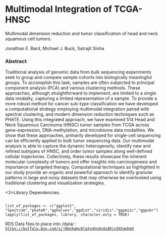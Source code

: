 # Multimodal Integration of TCGA-HNSC
Multimodal dimension reduction and tumor classification of head and neck squamous cell tumors.

Jonathan E. Bard, Michael J. Buck, Satrajit Sinha

<h3>Abstract</h3>
Traditional analysis of genomic data from bulk sequencing experiments seek to group and compare sample cohorts into biologically meaningful groups. To accomplish this task, samples are often subjected to principal component analysis (PCA) and various clustering methods. These approaches, although straightforward to implement, are limited to a single data modality, capturing a limited representation of a sample. To provide a more robust method for cancer sub-type classification we have developed a computational strategy employing multimodal integration paired with spectral clustering, and modern dimension reduction techniques such as PHATE. Using this integrated approach, we have examined 514 Head and Neck Squamous Carcinoma (HNSC) tumor samples from TCGA across gene-expression, DNA-methylation, and microbiome data modalities. We show that these approaches, primarily developed for single-cell sequencing can be efficiently applied to bulk tumor sequencing data. Our multimodal analysis is able to capture the dynamic heterogeneity, identify new and refined subtypes of HNSC, and order tumor samples along well-defined cellular trajectories. Collectively, these results showcase the inherent molecular complexity of tumors and offer insights into carcinogenesis and importance of targeted therapy. Computational techniques as highlighted in our study provide an organic and powerful approach to identify granular patterns in large and noisy datasets that may otherwise be overlooked using traditional clustering and visualization strategies.

<3>Library Dependencies:</h3>

<code>
list_of_packages <- c("ggplot2", "Spectrum","phateR","gghalves","ggdist","viridis","ggpmisc","ggpubr")
lapply(list_of_packages, library, character.only = TRUE)
</code>

RDS Data files to place into /data/ :
<code>
https://buffalo.box.com/s/j0bnkqmv6lg3yqhndv4xd0js5khqwhm4
</code>

